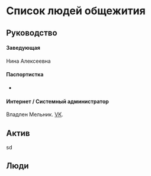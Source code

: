 # Список людей общежития

## Руководство

#### Заведующая

Нина Алексеевна

#### Паспортистка

-

#### Интернет / Системный администратор

Владлен Мельник. [VK](https://vk.com/mazzahaker).

## Актив



sd

## Люди

